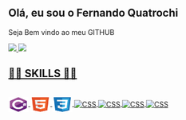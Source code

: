 ## Olá, eu sou o Fernando Quatrochi

Seja Bem vindo ao meu GITHUB


<a href="https://github.com/FernandinnnQ145">
<img height="180em" src="https://github-readme-stats.vercel.app/api?username=FernandinnnQ145&bg_color=2,000,FF5C01&title_color=fff&text_color=fff&border_color=000">
<img height="180em"  src="https://github-readme-stats.vercel.app/api/top-langs/?username=FernandinnnQ145&layout=compact&bg_color=2,FF5C01,0000&title_color=fff&text_color=fff&border_color=000">

 <h2>👨‍💻 SKILLS 👨‍💻</h2>
<div style="display: inline_block"><br>
  <img align="center" alt="Csharp" height="30" width="40" src="https://raw.githubusercontent.com/devicons/devicon/master/icons/csharp/csharp-original.svg">
  <img align="center" alt="HTML" height="30" width="40" src="https://raw.githubusercontent.com/devicons/devicon/master/icons/html5/html5-original.svg">
  <img align="center" alt="CSS" height="30" width="40" src="https://raw.githubusercontent.com/devicons/devicon/master/icons/css3/css3-original.svg"> 
 <img align="center" alt="CSS" height="30" width="40" src="https://cdn.jsdelivr.net/gh/devicons/devicon/icons/figma/figma-original.svg" />
     <img align="center" alt="CSS" height="30" width="40" src="https://cdn.jsdelivr.net/gh/devicons/devicon/icons/git/git-original.svg" />
 <img align="center" alt="CSS" height="30" width="40" src="https://cdn.jsdelivr.net/gh/devicons/devicon/icons/dot-net/dot-net-original.svg" />
            <img align="center" alt="CSS" height="30" width="40" src="https://cdn.jsdelivr.net/gh/devicons/devicon/icons/bootstrap/bootstrap-original.svg" />
          
          
          
  ##
 
<div>
 
 
